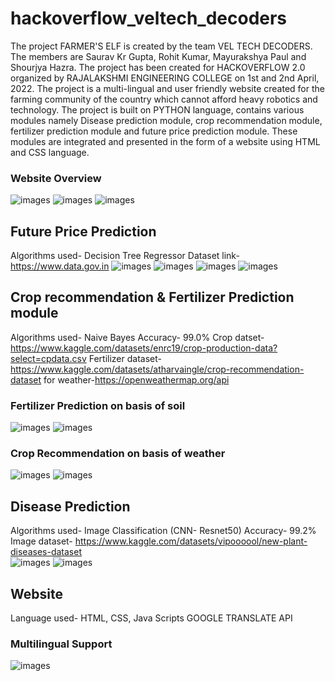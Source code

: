 # hackoverflow_veltech_decoders
The project FARMER'S ELF is created by the team VEL TECH DECODERS. The members are Saurav Kr Gupta, Rohit Kumar, Mayurakshya Paul and Shourjya Hazra. The project has been created for HACKOVERFLOW 2.0 organized by RAJALAKSHMI ENGINEERING COLLEGE on 1st and 2nd April, 2022.
The project is a multi-lingual and user friendly website created for the farming community of the country which cannot afford heavy robotics and technology. The project is built on PYTHON language, contains various modules namely Disease prediction module, crop recommendation module, fertilizer prediction module and future price prediction module. These modules are integrated and presented in the form of a website using HTML and CSS language.
### Website Overview

![images](1.png)
![images](2.png)
![images](3.png)

## Future Price Prediction
Algorithms used- Decision Tree Regressor
Dataset link- https://www.data.gov.in
![images](10.png)
![images](11.png)
![images](12.png)
![images](13.png)


## Crop recommendation & Fertilizer Prediction module 
Algorithms used- Naive Bayes
Accuracy- 99.0%
Crop datset- https://www.kaggle.com/datasets/enrc19/crop-production-data?select=cpdata.csv
Fertilizer dataset- https://www.kaggle.com/datasets/atharvaingle/crop-recommendation-dataset
for weather-https://openweathermap.org/api
### Fertilizer Prediction on basis of soil
![images](6.png)
![images](7.png)
### Crop Recommendation on basis of weather
![images](8.png)
![images](9.png)


## Disease Prediction 
Algorithms used- Image Classification (CNN- Resnet50)
Accuracy- 99.2%
Image dataset- https://www.kaggle.com/datasets/vipoooool/new-plant-diseases-dataset  
![images](4.png)
![images](5.png)

## Website
Language used- HTML, CSS, Java Scripts
GOOGLE TRANSLATE API
### Multilingual Support
![images](14.png)

